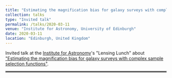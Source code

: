 ```yaml
---
title: "Estimating the magnification bias for galaxy surveys with complex sample selection functions"
collection: talks
type: "Invited talk"
permalink: /talks/2020-03-11
venue: "Institute for Astronomy, University of Edinburgh"
date: 2020-03-11
location: "Edinburgh, United Kingdom"
---
```


Invited talk at the [Institute for Astronomy](https://ifa.roe.ac.uk/)'s "Lensing Lunch" about ["Estimating the magnification bias for galaxy surveys with complex sample selection functions"](../files/2020-03-11_magnification_bias_boss_kids_presentation.pdf).

<hr style="border:2px solid gray">
